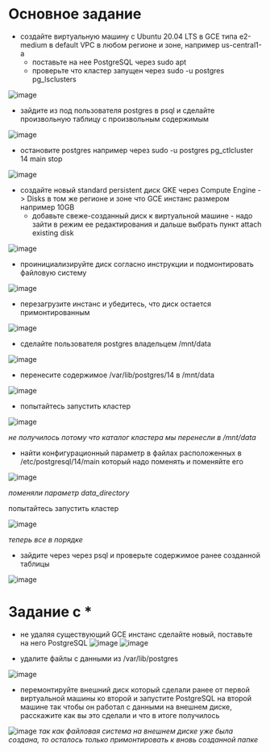 
# Основное задание 
* создайте виртуальную машину c Ubuntu 20.04 LTS в GCE типа e2-medium в default VPC в любом регионе и
зоне, например us-central1-a
  * поставьте на нее PostgreSQL через sudo apt
  * проверьте что кластер запущен через sudo -u postgres pg_lsclusters

![image](https://user-images.githubusercontent.com/40095258/233594466-6b4ac00c-e5a9-48b4-bdb7-fa7dfa925779.png)

* зайдите из под пользователя postgres в psql и сделайте произвольную таблицу с произвольным
содержимым

![image](https://user-images.githubusercontent.com/40095258/233596464-6de1c6e8-6020-4079-8f0e-e999061ad919.png)

* остановите postgres например через sudo -u postgres pg_ctlcluster 14 main stop

![image](https://user-images.githubusercontent.com/40095258/233598674-9c08cc72-8c53-4a13-ac38-7777f7404ea4.png)

* создайте новый standard persistent диск GKE через Compute Engine -> Disks в том же регионе и зоне что
GCE инстанс размером например 10GB
  * добавьте свеже-созданный диск к виртуальной машине - надо зайти в режим ее редактирования и
дальше выбрать пункт attach existing disk

![image](https://user-images.githubusercontent.com/40095258/233601321-a4e8a50f-98ea-4f68-b13f-23e0eb3096b8.png)

* проинициализируйте диск согласно инструкции и подмонтировать файловую систему

![image](https://user-images.githubusercontent.com/40095258/233606454-66b9b367-ca78-4d86-802f-6dbd30799ec5.png)

* перезагрузите инстанс и убедитесь, что диск остается примонтированным

![image](https://user-images.githubusercontent.com/40095258/233607567-55279b1f-60ea-49d0-a5f9-5fe6417952a7.png)

* сделайте пользователя postgres владельцем /mnt/data

![image](https://user-images.githubusercontent.com/40095258/233607988-39ae5e1c-cb13-452e-a707-33a9722e7cd7.png)

* перенесите содержимое /var/lib/postgres/14 в /mnt/data

![image](https://user-images.githubusercontent.com/40095258/233608789-9c5f99db-c549-4fcb-8826-10efa78c543e.png)

* попытайтесь запустить кластер

![image](https://user-images.githubusercontent.com/40095258/233608982-b4f3affd-d3f4-4a5b-b6c7-11a1c3c0d0b9.png)

*не получилось потому что каталог кластера мы перенесли в /mnt/data*

* найти конфигурационный параметр в файлах расположенных в /etc/postgresql/14/main
который надо поменять и поменяйте его

![image](https://user-images.githubusercontent.com/40095258/233609984-9cdc9dea-d10d-4606-a09b-519244e984cd.png)

*поменяли параметр data_directory*

попытайтесь запустить кластер

![image](https://user-images.githubusercontent.com/40095258/233611283-eeda9e33-d356-40bd-a602-fcc62addb1a6.png)

*теперь все в порядке*

* зайдите через через psql и проверьте содержимое ранее созданной таблицы

![image](https://user-images.githubusercontent.com/40095258/233611701-46b727b5-3594-4a0e-86b1-ae0e565aa34c.png)

 
# Задание с *

* не удаляя существующий GCE инстанс сделайте новый, поставьте на него
PostgreSQL
![image](https://user-images.githubusercontent.com/40095258/233618173-c3ad8f68-78da-45d2-9d66-a0df9195a7c9.png)
![image](https://user-images.githubusercontent.com/40095258/233619666-c2a9d44f-6137-4204-b411-8d33ab493bfd.png)

* удалите файлы с данными из /var/lib/postgres

![image](https://user-images.githubusercontent.com/40095258/233628128-c67e8f0a-3877-4380-bcfb-507eb3859cd6.png)

* перемонтируйте внешний диск который
сделали ранее от первой виртуальной машины ко второй и запустите PostgreSQL на второй машине так
чтобы он работал с данными на внешнем диске, расскажите как вы это сделали и что в итоге получилось

![image](https://user-images.githubusercontent.com/40095258/233630554-0f408909-1c60-4da6-ae35-065e6d9c0802.png)
*так как файловая система на внешнем диске уже была создана, то осталось только примонтировать к вновь созданной папке*





